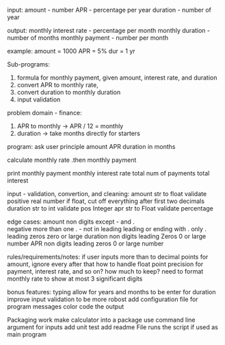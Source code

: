 input:
  amount - number
  APR - percentage per year
  duration - number of year

output:
  monthly interest rate - percentage per month
  monthly duration - number of months
  monthly payment - number per month

example:
  amount = 1000
  APR = 5%
  dur = 1 yr

Sub-programs:
  1. formula for monthly payment, given amount, interest rate, and duration
  2. convert APR to monthly rate, 
  3. convert duration to monthly duration
  4. input validation


problem domain - finance:
  1. APR to monthly -> APR / 12 = monthly
  2. duration -> take months directly for starters

program:
  ask user
    principle amount
    APR
    duration in months

  calculate
    monthly rate 
    .then monthly payment
  
  print
    monthly payment
    monthly interest rate 
    total num of payments
    total interest 

input - validation, convertion, and cleaning:
  amount
    str to float 
    validate positive real number
    if float, cut off everything after first two decimals
  duration
    str to int 
    validate pos Integer
  apr
    str to Float
    validate percentage

edge cases:
  amount
    non digits except - and .  
    negative
    more than one .
    - not in leading 
    leading or ending with .
    only .
    leading zeros
    zero or large
  duration
    non digits
    leading Zeros 
    0 or large number
  APR
    non digits
    leading zeros 
    0 or large number

rules/requirements/notes:
  if user inputs more than to decimal points for amount, ignore every after that
  how to handle float point precision for payment, interest rate, and so on? how much to keep?
  need to format monthly rate to show at most 3 significant digits 


bonus features:
  typing
  allow for years and months to be enter for duration
  improve input validation to be more robost
  add configuration file for program messages
  color code the output


Packaging work
  make calculator into a package
  use command line argument for inputs
  add unit test
  add readme File
  runs the script if used as main program 